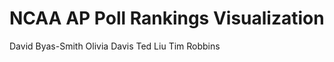 NCAA AP Poll Rankings Visualization
==============

David Byas-Smith
Olivia Davis
Ted Liu
Tim Robbins

